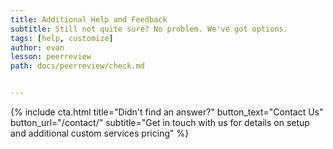 ```yaml
---
title: Additional Help and Feedback
subtitle: Still not quite sure? No problem. We've got options.
tags: [help, customize]
author: evan
lesson: peerreview
path: docs/peerreview/check.md


---
```


{% include cta.html title="Didn't find an answer?" button_text="Contact Us" button_url="/contact/" subtitle="Get in touch with us for details on setup and additional custom services pricing" %}

